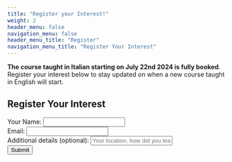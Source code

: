 ```yaml
---
title: "Register your Interest!"
weight: 2
header_menu: false
navigation_menu: false
header_menu_title: "Register"
navigation_menu_title: "Register Your Interest"
---
```

**The course taught in Italian starting on July 22nd 2024 is fully booked**. Register your interest below to stay updated on when a new course taught in English will start.

<div class="form-container">
<h2>Register Your Interest</h2>


<form action="https://formspree.io/f/mqkrvygz" method="POST" id="registration-form">
<div class="form-group">
<label for="name">Your Name:</label>
<input type="text" id="name" name="name" required>
</div>

<div class="form-group">
<label for="email">Email:</label>
<input type="email" id="email" name="email" required>
</div>



<div class="form-group">
<label for="captcha">Additional details (optional):</label>

<input type="text" id="extra_details" name="extra_details" placeholder="Your location, how did you learn about the course, etc">
</div>

<div class="form-group">
<input type="submit" value="Submit">

</div>
</form>
</div>
